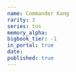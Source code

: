 ```yaml
---
name: Commander Kang
rarity: 3
series: tos
memory_alpha:
bigbook_tier: -1
in_portal: true
date:
published: true
---
```



